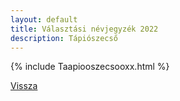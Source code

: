 ```yaml
---
layout: default
title: Választási névjegyzék 2022
description: Tápiószecső
---
```


{% include Taapiooszecsooxx.html %}

[Vissza](./)